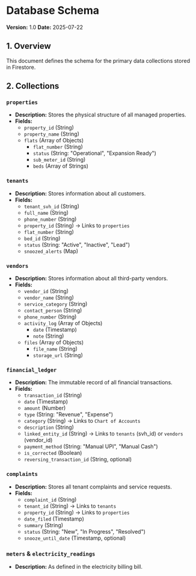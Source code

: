 # Database Schema

**Version:** 1.0
**Date:** 2025-07-22

## 1. Overview

This document defines the schema for the primary data collections stored in Firestore.

## 2. Collections

### `properties`
- **Description:** Stores the physical structure of all managed properties.
- **Fields:**
    - `property_id` (String)
    - `property_name` (String)
    - `flats` (Array of Objects)
        - `flat_number` (String)
        - `status` (String: "Operational", "Expansion Ready")
        - `sub_meter_id` (String)
        - `beds` (Array of Strings)

### `tenants`
- **Description:** Stores information about all customers.
- **Fields:**
    - `tenant_svh_id` (String)
    - `full_name` (String)
    - `phone_number` (String)
    - `property_id` (String) -> Links to `properties`
    - `flat_number` (String)
    - `bed_id` (String)
    - `status` (String: "Active", "Inactive", "Lead")
    - `snoozed_alerts` (Map)

### `vendors`
- **Description:** Stores information about all third-party vendors.
- **Fields:**
    - `vendor_id` (String)
    - `vendor_name` (String)
    - `service_category` (String)
    - `contact_person` (String)
    - `phone_number` (String)
    - `activity_log` (Array of Objects)
        - `date` (Timestamp)
        - `note` (String)
    - `files` (Array of Objects)
        - `file_name` (String)
        - `storage_url` (String)

### `financial_ledger`
- **Description:** The immutable record of all financial transactions.
- **Fields:**
    - `transaction_id` (String)
    - `date` (Timestamp)
    - `amount` (Number)
    - `type` (String: "Revenue", "Expense")
    - `category` (String) -> Links to `Chart of Accounts`
    - `description` (String)
    - `linked_entity_id` (String) -> Links to `tenants` (svh_id) or `vendors` (vendor_id)
    - `payment_method` (String: "Manual UPI", "Manual Cash")
    - `is_corrected` (Boolean)
    - `reversing_transaction_id` (String, optional)

### `complaints`
- **Description:** Stores all tenant complaints and service requests.
- **Fields:**
    - `complaint_id` (String)
    - `tenant_id` (String) -> Links to `tenants`
    - `property_id` (String) -> Links to `properties`
    - `date_filed` (Timestamp)
    - `summary` (String)
    - `status` (String: "New", "In Progress", "Resolved")
    - `snooze_until_date` (Timestamp, optional)

### `meters` & `electricity_readings`
- **Description:** As defined in the electricity billing bill.